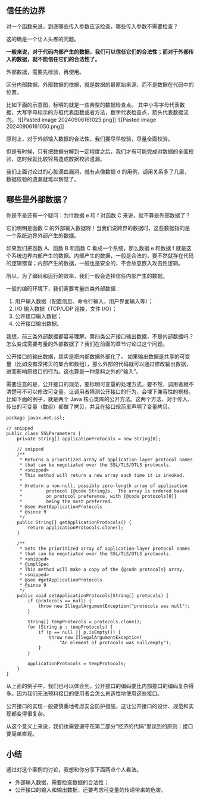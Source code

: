 ## 信任的边界
对一个函数来说，到底哪些传入参数应该检查，哪些传入参数不需要检查？

这的确是一个让人头疼的问题。

**一般来说，对于代码内部产生的数据，我们可以信任它们的合法性；而对于外部传入的数据，就不能信任它们的合法性了。**

外部数据，需要先检验，再使用。

区分内部数据、外部数据的依据，就是数据的最原始来源，而不是数据在代码中的位置。

比如下面的示意图，标明的就是一些典型的数据检查点。 其中小写字母代表数据，大写字母标示的方框代表函数或者方法，数字代表检查点，箭头代表数据流向。
![[Pasted image 20240906161023.png]]
![[Pasted image 20240906161050.png]]

原则上，对于外部输入数据的合法性，我们要尽早校验，尽量全面校验。

但是有时候，只有把数据分解到一定程度之后，我们才有可能完成对数据的全面校验，这时候就比较容易造成数据校验遗漏。

我们上面讨论过的心脏滴血漏洞，就有点像数据 d 的用例，调用关系多了几层，数据校验的遗漏就难以察觉了。

## 哪些是外部数据？
你是不是还有一个疑问：为什数据 e 和 f 对函数 C 来说，就不算是外部数据了？

它们明明是函数 C 的外部输入数据呀！当我们说跨界的数据时，这些数据指的是一个系统边界外部产生的数据。

如果我们把函数 A、函数 B 和函数 C 看成一个系统，那么数据 e 和数据 f 就是这个系统边界内部产生的数据。内部产生的数据，一般是合法的，要不然就存在代码的逻辑错误；内部产生的数据，一般也是安全的，不会故意嵌入攻击性逻辑。

所以，为了编码和运行的效率，我们一般会选择信任内部产生的数据。

一般的编码环境下，我们需要考量四类外部数据：
1. 用户输入数据（配置信息、命令行输入，用户界面输入等）；
2. I/O 输入数据（TCP/UDP 连接，文件 I/O）；
3. 公开接口输入数据；
4. 公开接口输出数据。

我想，前三类外部数据都容易理解。第四类公开接口输出数据，不是内部数据吗？怎么变成需要考量的外部数据了？我们在前面的章节讨论过这个问题。

公开接口的输出数据，其实是把内部数据外部化了。
如果输出数据是共享的可变量（比如没有深拷贝的集合和数组），那么外部的代码就可以通过修改输出数据，进而影响原接口的行为。这也算是一种意料之外的“输入”。

需要注意的是，公开接口的规范，要标明可变量的处理方式。要不然，调用者就不清楚可不可以修改可变量。让调用者猜测公开接口的行为，会埋下兼容性的祸根。比如下面的例子，就是两个 Java 核心类库的公开方法。这两个方法，对于传入、传出的可变量（数组）都做了拷贝，并且在接口规范里声明了变量拷贝。
```
package javax.net.ssl;

// snipped
public class SSLParameters {
    private String[] applicationProtocols = new String[0];

    // snipped
    /**
     * Returns a prioritized array of application-layer protocol names
     * that can be negotiated over the SSL/TLS/DTLS protocols.
     * <snipped>
     * This method will return a new array each time it is invoked.
     *
     * @return a non-null, possibly zero-length array of application
     *         protocol {@code String}s.  The array is ordered based
     *         on protocol preference, with {@code protocols[0]}
     *         being the most preferred.
     * @see #setApplicationProtocols
     * @since 9
     */
    public String[] getApplicationProtocols() {
        return applicationProtocols.clone();
    }

    /**
     * Sets the prioritized array of application-layer protocol names
     * that can be negotiated over the SSL/TLS/DTLS protocols.
     * <snipped>
     * @implSpec
     * This method will make a copy of the {@code protocols} array.
     * <snipped>
     * @see #getApplicationProtocols
     * @since 9
     */
    public void setApplicationProtocols(String[] protocols) {
        if (protocols == null) {
            throw new IllegalArgumentException("protocols was null");
        }

        String[] tempProtocols = protocols.clone();
        for (String p : tempProtocols) {
            if (p == null || p.isEmpty()) {
                throw new IllegalArgumentException(
                    "An element of protocols was null/empty");
            }
        }

        applicationProtocols = tempProtocols;
    }
}
```
从上面的例子中，我们也可以体会到，公开接口的编码要比内部接口的编码复杂得多。因为我们无法预料接口的使用者会怎么创造性地使用这些接口。

公开接口的实现一般要慎重地考虑安全防护措施，这让公开接口的设计、规范和实现都变得很复杂。

从这个意义上来说，我们也需要遵守在第二部分“经济的代码”里谈到的原则：接口要简单直观。

## 小结
通过对这个案例的讨论，我想和你分享下面两点个人看法。
+ 外部输入数据，需要检查数据的合法性；
+ 公开接口的输入和输出数据，还要考虑可变量的传递带来的危害。